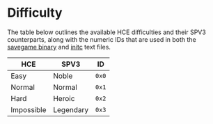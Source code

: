 # Difficulty

The table below outlines the available HCE difficulties and their SPV3
counterparts, along with the numeric IDs that are used in both the
[savegame binary](savegame.md) and [initc](initc.md) text files.

| HCE        | SPV3      | ID    |
| ---------- | --------- | ----- |
| Easy       | Noble     | `0x0` |
| Normal     | Normal    | `0x1` |
| Hard       | Heroic    | `0x2` |
| Impossible | Legendary | `0x3` |